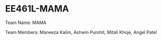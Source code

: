 # EE461L-MAMA

Team Name: MAMA

Team Members: Maneeza Kalim, Ashwin Purohit, Mitali Khoje, Angel Patel
